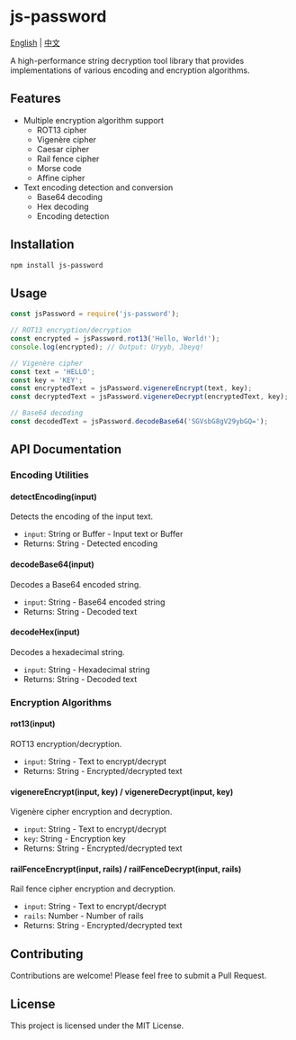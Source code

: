 # js-password

[English](./README.md) | [中文](./README.cn.md)

A high-performance string decryption tool library that provides implementations of various encoding and encryption algorithms.

## Features

- Multiple encryption algorithm support
  - ROT13 cipher
  - Vigenère cipher
  - Caesar cipher
  - Rail fence cipher
  - Morse code
  - Affine cipher
- Text encoding detection and conversion
  - Base64 decoding
  - Hex decoding
  - Encoding detection

## Installation

```bash
npm install js-password
```

## Usage

```javascript
const jsPassword = require('js-password');

// ROT13 encryption/decryption
const encrypted = jsPassword.rot13('Hello, World!');
console.log(encrypted); // Output: Uryyb, Jbeyq!

// Vigenère cipher
const text = 'HELLO';
const key = 'KEY';
const encryptedText = jsPassword.vigenereEncrypt(text, key);
const decryptedText = jsPassword.vigenereDecrypt(encryptedText, key);

// Base64 decoding
const decodedText = jsPassword.decodeBase64('SGVsbG8gV29ybGQ=');
```

## API Documentation

### Encoding Utilities

#### detectEncoding(input)
Detects the encoding of the input text.
- `input`: String or Buffer - Input text or Buffer
- Returns: String - Detected encoding

#### decodeBase64(input)
Decodes a Base64 encoded string.
- `input`: String - Base64 encoded string
- Returns: String - Decoded text

#### decodeHex(input)
Decodes a hexadecimal string.
- `input`: String - Hexadecimal string
- Returns: String - Decoded text

### Encryption Algorithms

#### rot13(input)
ROT13 encryption/decryption.
- `input`: String - Text to encrypt/decrypt
- Returns: String - Encrypted/decrypted text

#### vigenereEncrypt(input, key) / vigenereDecrypt(input, key)
Vigenère cipher encryption and decryption.
- `input`: String - Text to encrypt/decrypt
- `key`: String - Encryption key
- Returns: String - Encrypted/decrypted text

#### railFenceEncrypt(input, rails) / railFenceDecrypt(input, rails)
Rail fence cipher encryption and decryption.
- `input`: String - Text to encrypt/decrypt
- `rails`: Number - Number of rails
- Returns: String - Encrypted/decrypted text

## Contributing

Contributions are welcome! Please feel free to submit a Pull Request.

## License

This project is licensed under the MIT License.